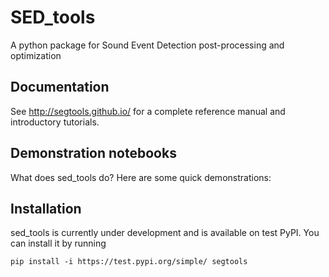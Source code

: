 SED_tools
=======
A python package for Sound Event Detection post-processing and optimization

Documentation
-------------
See http://segtools.github.io/ for a complete reference manual and introductory tutorials.


Demonstration notebooks
-----------------------
What does sed_tools do?  Here are some quick demonstrations:


Installation
------------

sed_tools is currently under development and is available on test PyPI. You can install it by running

```
pip install -i https://test.pypi.org/simple/ segtools
```
